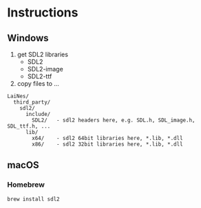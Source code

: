# Instructions

## Windows

1. get SDL2 libraries
    - SDL2
    - SDL2-image
    - SDL2-ttf
2. copy files to ...
```
LaiNes/
  third_party/
    sdl2/
      include/
        SDL2/   - sdl2 headers here, e.g. SDL.h, SDL_image.h, SDL_ttf.h, ...
      lib/
        x64/    - sdl2 64bit libraries here, *.lib, *.dll
        x86/    - sdl2 32bit libraries here, *.lib, *.dll
```

## macOS

### Homebrew

```bash
brew install sdl2
```
